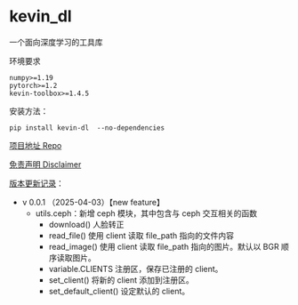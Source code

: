 # kevin_dl

一个面向深度学习的工具库



环境要求

```shell
numpy>=1.19
pytorch>=1.2
kevin-toolbox>=1.4.5
```

安装方法：

```shell
pip install kevin-dl  --no-dependencies
```



[项目地址 Repo](https://github.com/cantbeblank96/kevin_dl_release)

[免责声明 Disclaimer](./notes/Disclaimer.md)

[版本更新记录](./notes/Release_Record.md)：

- v 0.0.1 （2025-04-03）【new feature】
  - utils.ceph：新增 ceph 模块，其中包含与 ceph 交互相关的函数
    - download() 人脸转正
    - read_file() 使用 client 读取 file_path 指向的文件内容
    - read_image() 使用 client 读取 file_path 指向的图片。默认以 BGR 顺序读取图片。
    - variable.CLIENTS 注册区，保存已注册的 client。
    - set_client() 将新的 client 添加到注册区。
    - set_default_client() 设定默认的 client。
